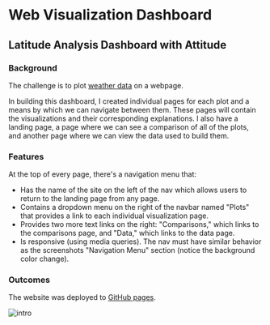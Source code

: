 # Web Visualization Dashboard
## Latitude Analysis Dashboard with Attitude

### Background

The challenge is to plot [weather data](Resources/cities.csv) on a webpage.

In building this dashboard, I created individual pages for each plot and a means by which we can navigate between them. These pages will contain the visualizations and their corresponding explanations. I also have a landing page, a page where we can see a comparison of all of the plots, and another page where we can view the data used to build them. 

### Features
At the top of every page, there's a navigation menu that:
* Has the name of the site on the left of the nav which allows users to return to the landing page from any page.
* Contains a dropdown menu on the right of the navbar named "Plots" that provides a link to each individual visualization page.
* Provides two more text links on the right: "Comparisons," which links to the comparisons page, and "Data," which links to the data page.
* Is responsive (using media queries). The nav must have similar behavior as the screenshots "Navigation Menu" section (notice the background color change).


### Outcomes
The website was deployed to [GitHub pages](https://realdreammaker.github.io/Weather-Latitude-Analysis-Dashboard/).
</br>

![intro](Images/app_intro.gif)

